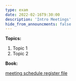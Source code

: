 ```yaml
---
type: exam
date: 2022-02-16T9:30:00
description: 'Intro Meetings'
hide_from_announcments: false
---
```

**Topics:**
1. Topic 1
2. Topic 2

**Book:**

[meeting schedule register file](https://docs.google.com/spreadsheets/d/1ZdHnV1MzZApJvnZUqJd7st6_VmMROvgt/edit?usp=sharing&ouid=109335319801191465844&rtpof=true&sd=true)
